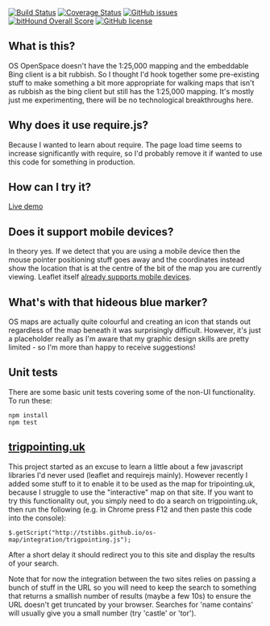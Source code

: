 [![Build Status](https://travis-ci.org/tstibbs/os-map.svg?branch=master)](https://travis-ci.org/tstibbs/os-map)
[![Coverage Status](https://coveralls.io/repos/github/tstibbs/os-map/badge.svg?branch=master)](https://coveralls.io/github/tstibbs/os-map?branch=master)
[![GitHub issues](https://img.shields.io/github/issues/tstibbs/os-map.svg)](https://github.com/tstibbs/os-map/issues)
[![bitHound Overall Score](https://www.bithound.io/github/tstibbs/os-map/badges/score.svg)](https://www.bithound.io/github/tstibbs/os-map)
[![GitHub license](https://img.shields.io/badge/license-Apache%202-blue.svg)](https://raw.githubusercontent.com/tstibbs/os-map/master/LICENSE)

## What is this?
OS OpenSpace doesn't have the 1:25,000 mapping and the embeddable Bing client is a bit rubbish. So I thought I'd hook together some pre-existing stuff to make something a bit more appropriate for walking maps that isn't as rubbish as the bing client but still has the 1:25,000 mapping. It's mostly just me experimenting, there will be no technological breakthroughs here.

## Why does it use require.js?
Because I wanted to learn about require. The page load time seems to increase significantly with require, so I'd probably remove it if wanted to use this code for something in production.

## How can I try it?
[Live demo](http://tstibbs.github.io/os-map/examples/index.html)

## Does it support mobile devices?
In theory yes. If we detect that you are using a mobile device then the mouse pointer positioning stuff goes away and the coordinates instead show the location that is at the centre of the bit of the map you are currently viewing. Leaflet itself [already supports mobile devices](http://leafletjs.com/examples/mobile.html).

## What's with that hideous blue marker?
OS maps are actually quite colourful and creating an icon that stands out regardless of the map beneath it was surprisingly difficult. However, it's just a placeholder really as I'm aware that my graphic design skills are pretty limited - so I'm more than happy to receive suggestions!

## Unit tests
There are some basic unit tests covering some of the non-UI functionality. To run these:
```
npm install
npm test
```

## [trigpointing.uk](http://trigpointing.uk)
This project started as an excuse to learn a little about a few javascript libraries I'd never used (leaflet and requirejs mainly). However recently I added some stuff to it to enable it to be used as the map for tripointing.uk, because I struggle to use the "interactive" map on that site. If you want to try this functionality out, you simply need to do a search on trigpointing.uk, then run the following (e.g. in Chrome press F12 and then paste this code into the console):
```
$.getScript("http://tstibbs.github.io/os-map/integration/trigpointing.js");
```
After a short delay it should redirect you to this site and display the results of your search.

Note that for now the integration between the two sites relies on passing a bunch of stuff in the URL so you will need to keep the search to something that returns a smallish number of results (maybe a few 10s) to ensure the URL doesn't get truncated by your browser. Searches for 'name contains' will usually give you a small number (try 'castle' or 'tor').
